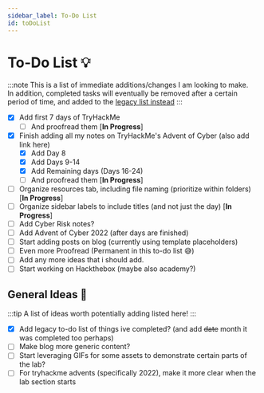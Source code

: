 ```yaml
---
sidebar_label: To-Do List
id: toDoList
---
```


# To-Do List 💡

:::note 
This is a list of immediate additions/changes I am looking to make. <br /> In addition, completed tasks will eventually be removed after a certain period of time, and added to the [legacy list instead](03-LEGACYtodolist.md)
:::

- [X] Add first 7 days of TryHackMe
    - [ ] And proofread them [**In Progress**]
- [X] Finish adding all my notes on TryHackMe's Advent of Cyber (also add link here) 
    - [X] Add Day 8
    - [X] Add Days 9-14
    - [X] Add Remaining days (Days 16-24)
    - [ ] And proofread them [**In Progress**]
- [ ] Organize resources tab, including file naming (prioritize within folders) [**In Progress**]
- [ ] Organize sidebar labels to include titles (and not just the day) [**In Progress**]
- [ ] Add Cyber Risk notes?
- [ ] Add Advent of Cyber 2022 (after days are finished)
- [ ] Start adding posts on blog (currently using template placeholders)
- [ ] Even more Proofread (Permanent in this to-do list 😅)
- [ ] Add any more ideas that i should add.
- [ ] Start working on Hackthebox (maybe also academy?)

## General Ideas 📐

:::tip 
A list of ideas worth potentially adding listed here!
:::

- [X] Add legacy to-do list of things ive completed? (and add ~~date~~ month it was completed too perhaps)
- [ ] Make blog more generic content?
- [ ] Start leveraging GIFs for some assets to demonstrate certain parts of the lab?
- [ ] For tryhackme advents (specifically 2022), make it more clear when the lab section starts